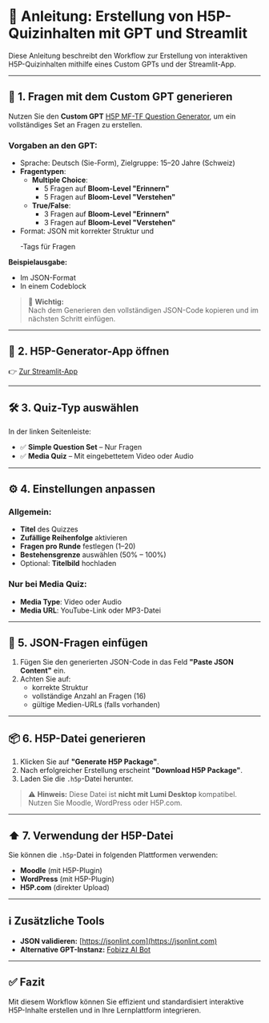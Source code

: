 # 📘 Anleitung: Erstellung von H5P-Quizinhalten mit GPT und Streamlit

Diese Anleitung beschreibt den Workflow zur Erstellung von interaktiven H5P-Quizinhalten mithilfe eines Custom GPTs und der Streamlit-App.

---

## 🧠 1. Fragen mit dem Custom GPT generieren

Nutzen Sie den **Custom GPT** [H5P MF-TF Question Generator](https://chatgpt.com/g/g-6804997575948191acd2d7acfebf1c3d-h5p-mc-t-f), um ein vollständiges Set an Fragen zu erstellen.

### Vorgaben an den GPT:

- Sprache: Deutsch (Sie-Form), Zielgruppe: 15–20 Jahre (Schweiz)
- **Fragentypen**:
  - **Multiple Choice**:
    - 5 Fragen auf **Bloom-Level "Erinnern"**
    - 5 Fragen auf **Bloom-Level "Verstehen"**
  - **True/False**:
    - 3 Fragen auf **Bloom-Level "Erinnern"**
    - 3 Fragen auf **Bloom-Level "Verstehen"**
- Format: JSON mit korrekter Struktur und <p>-Tags für Fragen

**Beispielausgabe:**
- Im JSON-Format
- In einem Codeblock

> 📌 **Wichtig:**  
> Nach dem Generieren den vollständigen JSON-Code kopieren und im nächsten Schritt einfügen.

---

## 🧩 2. H5P-Generator-App öffnen

👉 [Zur Streamlit-App](https://h5p-content.streamlit.app/)

---

## 🛠️ 3. Quiz-Typ auswählen

In der linken Seitenleiste:

- ✅ **Simple Question Set** – Nur Fragen
- ✅ **Media Quiz** – Mit eingebettetem Video oder Audio

---

## ⚙️ 4. Einstellungen anpassen

### Allgemein:

- **Titel** des Quizzes
- **Zufällige Reihenfolge** aktivieren
- **Fragen pro Runde** festlegen (1–20)
- **Bestehensgrenze** auswählen (50% – 100%)
- Optional: **Titelbild** hochladen

### Nur bei Media Quiz:

- **Media Type**: Video oder Audio
- **Media URL**: YouTube-Link oder MP3-Datei

---

## 📝 5. JSON-Fragen einfügen

1. Fügen Sie den generierten JSON-Code in das Feld **"Paste JSON Content"** ein.
2. Achten Sie auf:
   - korrekte Struktur
   - vollständige Anzahl an Fragen (16)
   - gültige Medien-URLs (falls vorhanden)

---

## 📦 6. H5P-Datei generieren

1. Klicken Sie auf **"Generate H5P Package"**.
2. Nach erfolgreicher Erstellung erscheint **"Download H5P Package"**.
3. Laden Sie die `.h5p`-Datei herunter.

> ⚠️ **Hinweis:** Diese Datei ist **nicht mit Lumi Desktop** kompatibel. Nutzen Sie Moodle, WordPress oder H5P.com.

---

## ⬆️ 7. Verwendung der H5P-Datei

Sie können die `.h5p`-Datei in folgenden Plattformen verwenden:

- **Moodle** (mit H5P-Plugin)
- **WordPress** (mit H5P-Plugin)
- **H5P.com** (direkter Upload)

---

## ℹ️ Zusätzliche Tools

- **JSON validieren:** [https://jsonlint.com](https://jsonlint.com)
- **Alternative GPT-Instanz:** [Fobizz AI Bot](https://tools.fobizz.com/ai/chats/public_assistants/fb5dfcca-6773-4da2-a468-a10daf149c42?token=969f9f7ef6be8cdabb3258da9155f943)

---

## ✅ Fazit

Mit diesem Workflow können Sie effizient und standardisiert interaktive H5P-Inhalte erstellen und in Ihre Lernplattform integrieren.
